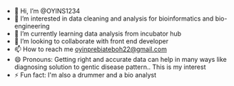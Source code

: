 - 👋 Hi, I’m @OYINS1234
- 👀 I’m interested in data cleaning and analysis for bioinformatics and bio-engineering 
- 🌱 I’m currently learning data analysis from incubator hub
- 💞️ I’m looking to collaborate with front end developer 
- 📫 How to reach me oyinprebiateboh22@gmail.com
- 😄 Pronouns: Getting right and accurate data can help in many ways like diagnosing solution to gentic disease pattern.. This is my interest 
- ⚡ Fun fact: I'm also a drummer and a bio analyst 

<!---
OYINS1234/OYINS1234 is a ✨ special ✨ repository because its `README.md` (this file) appears on your GitHub profile.
You can click the Preview link to take a look at your changes.
--->
